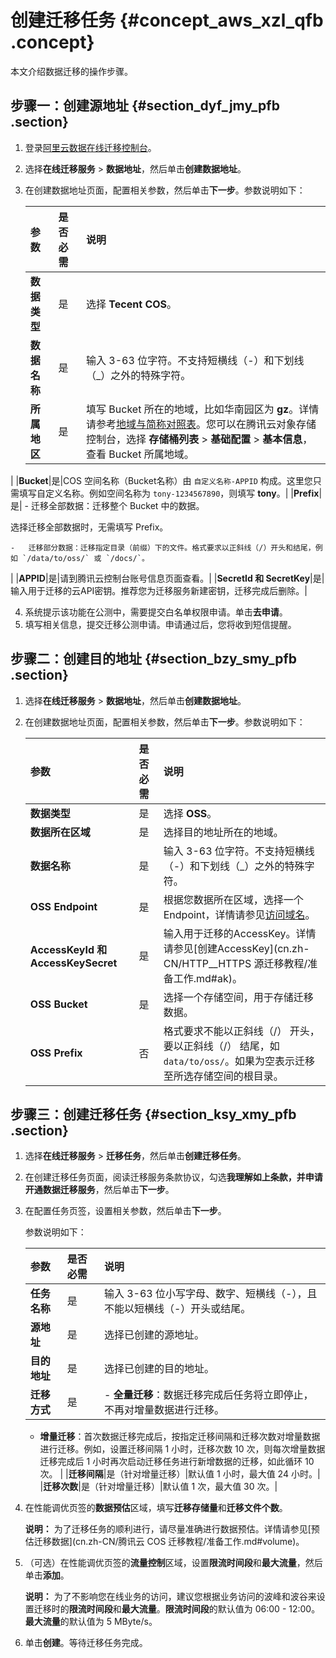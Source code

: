 # 创建迁移任务 {#concept_aws_xzl_qfb .concept}

本文介绍数据迁移的操作步骤。

## 步骤一：创建源地址 {#section_dyf_jmy_pfb .section}

1.  登录[阿里云数据在线迁移控制台](https://mgw.console.aliyun.com/#/job?_k=6w2hbo)。
2.  选择**在线迁移服务** \> **数据地址**，然后单击**创建数据地址**。
3.  在创建数据地址页面，配置相关参数，然后单击**下一步**。参数说明如下：

    |参数|是否必需|说明|
    |:-|:---|:-|
    |**数据类型**|是|选择 **Tecent COS**。|
    |**数据名称**|是|输入 3-63 位字符。不支持短横线（-）和下划线（\_）之外的特殊字符。|
    |**所属地区**|是|填写 Bucket 所在的地域，比如华南园区为 **gz**。详情请参考[地域与简称对照表](cn.zh-CN/.md#)。您可以在腾讯云对象存储控制台，选择 **存储桶列表** \> **基础配置** \> **基本信息**，查看 Bucket 所属地域。

|
    |**Bucket**|是|COS 空间名称（Bucket名称）由 `自定义名称-APPID` 构成。这里您只需填写自定义名称。例如空间名称为 `tony-1234567890`，则填写 **tony**。|
    |**Prefix**|是|     -   迁移全部数据：迁移整个 Bucket 中的数据。

选择迁移全部数据时，无需填写 Prefix。

    -   迁移部分数据：迁移指定目录（前缀）下的文件。格式要求以正斜线（/）开头和结尾，例如 `/data/to/oss/` 或 `/docs/`。
 |
    |**APPID**|是|请到腾讯云控制台账号信息页面查看。|
    |**SecretId 和 SecretKey**|是|输入用于迁移的云API密钥。推荐您为迁移服务新建密钥，迁移完成后删除。|

4.  系统提示该功能在公测中，需要提交白名单权限申请。单击**去申请**。
5.  填写相关信息，提交迁移公测申请。申请通过后，您将收到短信提醒。

## 步骤二：创建目的地址 {#section_bzy_smy_pfb .section}

1.  选择**在线迁移服务** \> **数据地址**，然后单击**创建数据地址**。
2.  在创建数据地址页面，配置相关参数，然后单击**下一步**。参数说明如下：

    |参数|是否必需|说明|
    |:-|:---|:-|
    |**数据类型**|是|选择 **OSS**。|
    |**数据所在区域**|是|选择目的地址所在的地域。|
    |**数据名称**|是|输入 3-63 位字符。不支持短横线（-）和下划线（\_）之外的特殊字符。|
    |**OSS Endpoint**|是|根据您数据所在区域，选择一个 Endpoint，详情请参见[访问域名](../../../../cn.zh-CN/开发指南/访问域名和数据中心.md#)。|
    |**AccessKeyId 和 AccessKeySecret**|是|输入用于迁移的AccessKey。详情请参见[创建AccessKey](cn.zh-CN/HTTP__HTTPS 源迁移教程/准备工作.md#ak)。|
    |**OSS Bucket**|是|选择一个存储空间，用于存储迁移数据。|
    |**OSS Prefix**|否|格式要求不能以正斜线（/） 开头，要以正斜线（/） 结尾，如 `data/to/oss/`。如果为空表示迁移至所选存储空间的根目录。|


## 步骤三：创建迁移任务 {#section_ksy_xmy_pfb .section}

1.  选择**在线迁移服务** \> **迁移任务**，然后单击**创建迁移任务**。
2.  在创建迁移任务页面，阅读迁移服务条款协议，勾选**我理解如上条款，并申请开通数据迁移服务**，然后单击**下一步**。
3.  在配置任务页签，设置相关参数，然后单击**下一步**。

    参数说明如下：

    |参数|是否必需|说明|
    |:-|:---|:-|
    |**任务名称**|是|输入 3-63 位小写字母、数字、短横线（-），且不能以短横线（-）开头或结尾。|
    |**源地址**|是|选择已创建的源地址。|
    |**目的地址**|是|选择已创建的目的地址。|
    |**迁移方式**|是|     -   **全量迁移**：数据迁移完成后任务将立即停止，不再对增量数据进行迁移。
    -   **增量迁移**：首次数据迁移完成后，按指定迁移间隔和迁移次数对增量数据进行迁移。例如，设置迁移间隔 1 小时，迁移次数 10 次，则每次增量数据迁移完成后 1 小时再次启动迁移任务进行新增数据的迁移，如此循环 10 次。
 |
    |**迁移间隔**|是（针对增量迁移）|默认值 1 小时，最大值 24 小时。|
    |**迁移次数**|是（针对增量迁移）|默认值 1 次，最大值 30 次。|

4.  在性能调优页签的**数据预估**区域，填写**迁移存储量**和**迁移文件个数**。

    **说明：** 为了迁移任务的顺利进行，请尽量准确进行数据预估。详情请参见[预估迁移数据](cn.zh-CN/腾讯云 COS 迁移教程/准备工作.md#volume)。

5.  （可选）在性能调优页签的**流量控制**区域，设置**限流时间段**和**最大流量**，然后单击**添加**。

    **说明：** 为了不影响您在线业务的访问，建议您根据业务访问的波峰和波谷来设置迁移时的**限流时间段**和**最大流量**。**限流时间段**的默认值为 06:00 - 12:00。**最大流量**的默认值为 5 MByte/s。

6.  单击**创建**。等待迁移任务完成。

